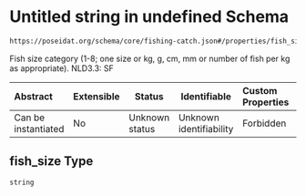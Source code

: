 # Untitled string in undefined Schema

```txt
https://poseidat.org/schema/core/fishing-catch.json#/properties/fish_size
```

Fish size category (1-8; one size or kg, g, cm, mm or number of fish per kg as appropriate). NLD3.3: SF


| Abstract            | Extensible | Status         | Identifiable            | Custom Properties | Additional Properties | Access Restrictions | Defined In                                                                     |
| :------------------ | ---------- | -------------- | ----------------------- | :---------------- | --------------------- | ------------------- | ------------------------------------------------------------------------------ |
| Can be instantiated | No         | Unknown status | Unknown identifiability | Forbidden         | Allowed               | none                | [fishing-catch.json\*](schemas/core/fishing-catch.json "open original schema") |

## fish_size Type

`string`
